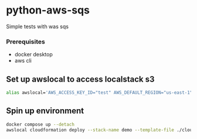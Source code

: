 # python-aws-sqs
Simple tests with was sqs

### Prerequisites
* docker desktop
* aws cli

## Set up awslocal to access localstack s3
```bash
alias awslocal='AWS_ACCESS_KEY_ID="test" AWS_DEFAULT_REGION="us-east-1" AWS_SECRET_ACCESS_KEY="test" aws --endpoint-url=http://localhost:4566'
```

## Spin up environment
```bash
docker compose up --detach
awslocal cloudformation deploy --stack-name demo --template-file ./cloud-formation.yml
```